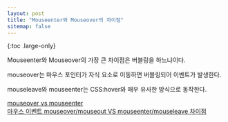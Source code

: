 ```yaml
---
layout: post
title: "Mouseenter와 Mouseover의 차이점"
sitemap: false
---
```


{:toc .large-only}

Mouseenter와 Mouseover의 가장 큰 차이점은 버블링을 하느냐이다.

mouseover는 마우스 포인터가 자식 요소로 이동하면 버블링되어 이벤트가 발생한다.

mouseleave와 mouseenter는 CSS:hover와 매우 유사한 방식으로 동작한다.
<br/>

[mouseover vs mouseenter](https://webclub.tistory.com/456)<br/>
[마우스 이벤트 mouseover/mouseout VS mouseenter/mouseleave 차이점](https://rgy0409.tistory.com/3028)
